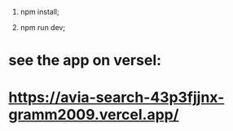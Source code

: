 1) npm install;

2) npm run dev;

# see the app on versel: 

# https://avia-search-43p3fjjnx-gramm2009.vercel.app/


